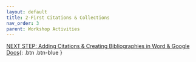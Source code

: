 ```yaml
---
layout: default
title: 2-First Citations & Collections
nav_order: 3
parent: Workshop Activities
---
```


[NEXT STEP: Adding Citations & Creating Bibliographies in Word & Google Docs](act-3.html){: .btn .btn-blue }
